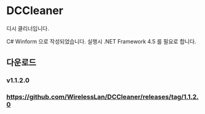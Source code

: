 # DCCleaner
디시 클리너입니다.

C# Winform 으로 작성되었습니다.
실행시 .NET Framework 4.5 를 필요로 합니다.

## 다운로드
### v1.1.2.0
### https://github.com/WirelessLan/DCCleaner/releases/tag/1.1.2.0
